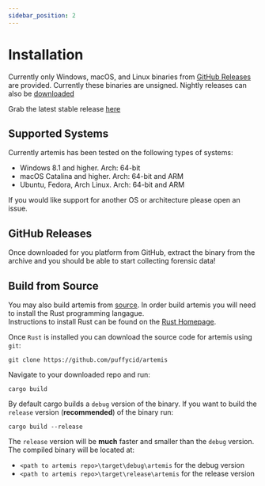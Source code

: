 ```yaml
---
sidebar_position: 2
---
```


# Installation

Currently only Windows, macOS, and Linux binaries from
[GitHub Releases](https://github.com/puffyCid/artemis/releases) are provided.
Currently these binaries are unsigned. Nightly releases can also be
[downloaded](https://github.com/puffyCid/artemis/releases/tag/nightly)

Grab the latest stable release
[here](https://github.com/puffyCid/artemis/releases)

## Supported Systems

Currently artemis has been tested on the following types of systems:

- Windows 8.1 and higher. Arch: 64-bit
- macOS Catalina and higher. Arch: 64-bit and ARM
- Ubuntu, Fedora, Arch Linux. Arch: 64-bit and ARM

If you would like support for another OS or architecture please open an issue.

## GitHub Releases

Once downloaded for you platform from GitHub, extract the binary from the
archive and you should be able to start collecting forensic data!

## Build from Source

You may also build artemis from [source](https://github.com/puffycid/artemis).
In order build artemis you will need to install the Rust programming langague.\
Instructions to install Rust can be found on the
[Rust Homepage](https://www.rust-lang.org/).

Once `Rust` is installed you can download the source code for artemis using
`git`:

```
git clone https://github.com/puffycid/artemis
```

Navigate to your downloaded repo and run:

```
cargo build
```

By default cargo builds a `debug` version of the binary. If you want to build
the `release` version (**recommended**) of the binary run:

```
cargo build --release
```

The `release` version will be **much** faster and smaller than the `debug`
version. The compiled binary will be located at:

- `<path to artemis repo>\target\debug\artemis` for the debug version
- `<path to artemis repo>\target\release\artemis` for the release version
